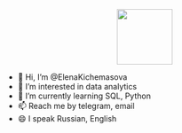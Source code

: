 <div id="header" align="center">
  <img src="https://media.giphy.com/media/v1.Y2lkPTc5MGI3NjExYjdiZThrbTAycjVyM2p3bWF0MTA5d2p5aWltMWt0Z2p3ZWU0d2ZreiZlcD12MV9pbnRlcm5hbF9naWZfYnlfaWQmY3Q9Zw/f74WQIhbzBKAusL2v1/giphy-downsized-large.gif" width="100"/>
</div>


- 👋 Hi, I’m @ElenaKichemasova
- 👀 I’m interested in data analytics
- 🌱 I’m currently learning SQL, Python
- 📫 Reach me by telegram, email
- 😄 I speak Russian, English
  

<!---
ElenaKichemasova/ElenaKichemasova is a ✨ special ✨ repository because its `README.md` (this file) appears on your GitHub profile.
You can click the Preview link to take a look at your changes.
--->
